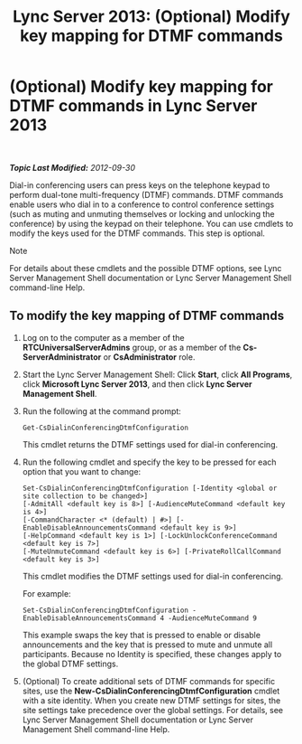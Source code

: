 ﻿---
title: 'Lync Server 2013: (Optional) Modify key mapping for DTMF commands'
TOCTitle: (Optional) Modify key mapping for DTMF commands
ms:assetid: d753b78d-400c-4df2-957f-e7576b2019c2
ms:mtpsurl: https://technet.microsoft.com/en-us/library/Gg398943(v=OCS.15)
ms:contentKeyID: 48185563
ms.date: 07/23/2014
mtps_version: v=OCS.15
---

<div data-xmlns="http://www.w3.org/1999/xhtml">

<div class="topic" data-xmlns="http://www.w3.org/1999/xhtml" data-msxsl="urn:schemas-microsoft-com:xslt" data-cs="http://msdn.microsoft.com/en-us/">

<div data-asp="http://msdn2.microsoft.com/asp">

# (Optional) Modify key mapping for DTMF commands in Lync Server 2013

</div>

<div id="mainSection">

<div id="mainBody">

<span> </span>

_**Topic Last Modified:** 2012-09-30_

Dial-in conferencing users can press keys on the telephone keypad to perform dual-tone multi-frequency (DTMF) commands. DTMF commands enable users who dial in to a conference to control conference settings (such as muting and unmuting themselves or locking and unlocking the conference) by using the keypad on their telephone. You can use cmdlets to modify the keys used for the DTMF commands. This step is optional.

<div>


> [!NOTE]  
> For details about these cmdlets and the possible DTMF options, see Lync Server Management Shell documentation or Lync Server Management Shell command-line Help.



</div>

<div>

## To modify the key mapping of DTMF commands

1.  Log on to the computer as a member of the **RTCUniversalServerAdmins** group, or as a member of the **Cs-ServerAdministrator** or **CsAdministrator** role.

2.  Start the Lync Server Management Shell: Click **Start**, click **All Programs**, click **Microsoft Lync Server 2013**, and then click **Lync Server Management Shell**.

3.  Run the following at the command prompt:
    
        Get-CsDialinConferencingDtmfConfiguration
    
    This cmdlet returns the DTMF settings used for dial-in conferencing.

4.  Run the following cmdlet and specify the key to be pressed for each option that you want to change:
    
        Set-CsDialinConferencingDtmfConfiguration [-Identity <global or site collection to be changed>]
        [-AdmitAll <default key is 8>] [-AudienceMuteCommand <default key is 4>]
        [-CommandCharacter <* (default) | #>] [-EnableDisableAnnouncementsCommand <default key is 9>]
        [-HelpCommand <default key is 1>] [-LockUnlockConferenceCommand <default key is 7>]
        [-MuteUnmuteCommand <default key is 6>] [-PrivateRollCallCommand <default key is 3>]
    
    This cmdlet modifies the DTMF settings used for dial-in conferencing.
    
    For example:
    
        Set-CsDialinConferencingDtmfConfiguration -EnableDisableAnnouncementsCommand 4 -AudienceMuteCommand 9
    
    This example swaps the key that is pressed to enable or disable announcements and the key that is pressed to mute and unmute all participants. Because no Identity is specified, these changes apply to the global DTMF settings.

5.  (Optional) To create additional sets of DTMF commands for specific sites, use the **New-CsDialinConferencingDtmfConfiguration** cmdlet with a site identity. When you create new DTMF settings for sites, the site settings take precedence over the global settings. For details, see Lync Server Management Shell documentation or Lync Server Management Shell command-line Help.

</div>

</div>

<span> </span>

</div>

</div>

</div>

